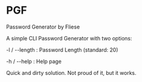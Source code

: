 # PGF
Password Generator by Fliese

A simple CLI Password Generator with two options:

-l / --length : Password Length (standard: 20)

-h / --help   : Help page

Quick and dirty solution. Not proud of it, but it works.
